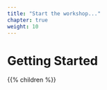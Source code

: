 ```yaml
---
title: "Start the workshop..."
chapter: true
weight: 10
---
```


# Getting Started

{{% children %}}


<!--
# Getting Started
To start the workshop, follow one of the following depending on whether you are...

* ...[running the workshop on your own](self_paced/), or
* ...[attending an AWS hosted event](aws_event/)

Once you have completed with either setup, continue with [**Create a SSH key section**](/prerequisites/sshkey/)

-->